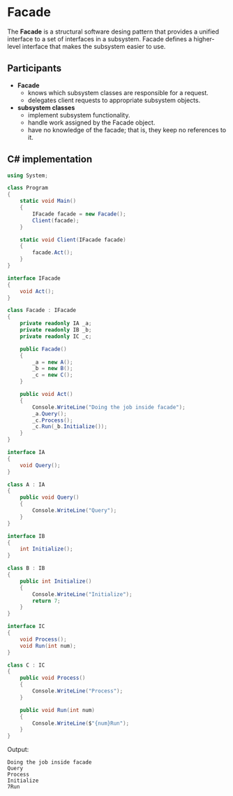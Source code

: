 # Facade

The **Facade** is a structural software desing pattern that provides a unified interface to a set of interfaces in a subsystem. Facade defines a higher-level interface that makes the subsystem easier to use.

## Participants

* **Facade**
  * knows which subsystem classes are responsible for a request.
  * delegates client requests to appropriate subsystem objects.
* **subsystem classes**
  * implement subsystem functionality.
  * handle work assigned by the Facade object.
  * have no knowledge of the facade; that is, they keep no references to it.

## C# implementation

```csharp
using System;

class Program
{
    static void Main()
    {
        IFacade facade = new Facade();
        Client(facade);
    }

    static void Client(IFacade facade)
    {
        facade.Act();
    }
}

interface IFacade
{
    void Act();
}

class Facade : IFacade
{
    private readonly IA _a;
    private readonly IB _b;
    private readonly IC _c;

    public Facade()
    {
        _a = new A();
        _b = new B();
        _c = new C();
    }

    public void Act()
    {
        Console.WriteLine("Doing the job inside facade");
        _a.Query();
        _c.Process();
        _c.Run(_b.Initialize());
    }
}

interface IA
{
    void Query();
}

class A : IA
{
    public void Query()
    {
        Console.WriteLine("Query");
    }
}

interface IB
{
    int Initialize();
}

class B : IB
{
    public int Initialize()
    {
        Console.WriteLine("Initialize");
        return 7;
    }
}

interface IC
{
    void Process();
    void Run(int num);
}

class C : IC
{
    public void Process()
    {
        Console.WriteLine("Process");
    }

    public void Run(int num)
    {
        Console.WriteLine($"{num}Run");
    }
}
```

Output:

```output
Doing the job inside facade
Query
Process
Initialize
7Run
```
